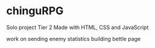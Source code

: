 # chinguRPG

Solo project
Tier 2
Made with HTML, CSS and JavaScript

work on
sending enemy statistics
building bettle page
